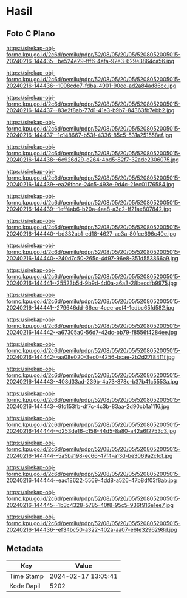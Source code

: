 # Hasil

## Foto C Plano

https://sirekap-obj-formc.kpu.go.id/2c6d/pemilu/pdpr/52/08/05/20/05/5208052005015-20240216-144435--be524e29-fff6-4afa-92e3-629e3864ca56.jpg

https://sirekap-obj-formc.kpu.go.id/2c6d/pemilu/pdpr/52/08/05/20/05/5208052005015-20240216-144436--1008cde7-fdba-4901-90ee-ad2a84ad86cc.jpg

https://sirekap-obj-formc.kpu.go.id/2c6d/pemilu/pdpr/52/08/05/20/05/5208052005015-20240216-144437--83e2f8ab-77d1-41e3-b9b7-84363fb7ebb2.jpg

https://sirekap-obj-formc.kpu.go.id/2c6d/pemilu/pdpr/52/08/05/20/05/5208052005015-20240216-144437--1c148667-b53f-4336-85c5-531a251558ef.jpg

https://sirekap-obj-formc.kpu.go.id/2c6d/pemilu/pdpr/52/08/05/20/05/5208052005015-20240216-144438--6c926d29-e264-4bd5-82f7-32ade2306075.jpg

https://sirekap-obj-formc.kpu.go.id/2c6d/pemilu/pdpr/52/08/05/20/05/5208052005015-20240216-144439--ea26fcce-24c5-493e-9d4c-21ec01176584.jpg

https://sirekap-obj-formc.kpu.go.id/2c6d/pemilu/pdpr/52/08/05/20/05/5208052005015-20240216-144439--1eff4ab6-b20a-4aa8-a3c2-ff21ae807842.jpg

https://sirekap-obj-formc.kpu.go.id/2c6d/pemilu/pdpr/52/08/05/20/05/5208052005015-20240216-144440--bd332ab1-ed18-4627-ac3a-80fce696c40e.jpg

https://sirekap-obj-formc.kpu.go.id/2c6d/pemilu/pdpr/52/08/05/20/05/5208052005015-20240216-144440--240d7c50-265c-4d97-96e8-351d553866a9.jpg

https://sirekap-obj-formc.kpu.go.id/2c6d/pemilu/pdpr/52/08/05/20/05/5208052005015-20240216-144441--25523b5d-9b9d-4d0a-a6a3-28becdfb9975.jpg

https://sirekap-obj-formc.kpu.go.id/2c6d/pemilu/pdpr/52/08/05/20/05/5208052005015-20240216-144441--279646dd-66ec-4cee-aef4-1edbc65fd582.jpg

https://sirekap-obj-formc.kpu.go.id/2c6d/pemilu/pdpr/52/08/05/20/05/5208052005015-20240216-144442--a67305a0-56d7-42dc-bb79-f8556f4284ee.jpg

https://sirekap-obj-formc.kpu.go.id/2c6d/pemilu/pdpr/52/08/05/20/05/5208052005015-20240216-144442--aa08e020-3ec0-4256-bcae-2b2d27f8411f.jpg

https://sirekap-obj-formc.kpu.go.id/2c6d/pemilu/pdpr/52/08/05/20/05/5208052005015-20240216-144443--408d33ad-239b-4a73-878c-b37b41c5553a.jpg

https://sirekap-obj-formc.kpu.go.id/2c6d/pemilu/pdpr/52/08/05/20/05/5208052005015-20240216-144443--9fd153fb-df7c-4c3b-83aa-2d90cb1a1116.jpg

https://sirekap-obj-formc.kpu.go.id/2c6d/pemilu/pdpr/52/08/05/20/05/5208052005015-20240216-144444--d253de16-c158-44d5-8a80-a42a6f2753c3.jpg

https://sirekap-obj-formc.kpu.go.id/2c6d/pemilu/pdpr/52/08/05/20/05/5208052005015-20240216-144444--5a5ba198-ec66-47f4-a13d-be3069a2cfcf.jpg

https://sirekap-obj-formc.kpu.go.id/2c6d/pemilu/pdpr/52/08/05/20/05/5208052005015-20240216-144444--eac18622-5569-4dd8-a526-47b8df03f8ab.jpg

https://sirekap-obj-formc.kpu.go.id/2c6d/pemilu/pdpr/52/08/05/20/05/5208052005015-20240216-144445--1b3c4328-5785-40f8-95c5-936f916e1ee7.jpg

https://sirekap-obj-formc.kpu.go.id/2c6d/pemilu/pdpr/52/08/05/20/05/5208052005015-20240216-144436--ef34bc50-a322-402a-aa07-e6fe3296298d.jpg


## Metadata

| Key        | Value               |
| ---------- | ------------------- |
| Time Stamp | 2024-02-17 13:05:41 |
| Kode Dapil | 5202                |



